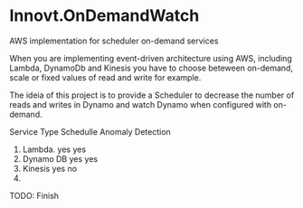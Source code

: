# Innovt.OnDemandWatch
AWS implementation for scheduler on-demand services

When you are implementing event-driven architecture using AWS, including Lambda, DynamoDb 
and Kinesis you have to choose beteween on-demand, scale or fixed values of read and write for example.

The ideia of this project is to provide a Scheduler to decrease the number of reads and writes in Dynamo 
and watch Dynamo when configured with on-demand.


Service Type                              Schedulle            Anomaly Detection
1) Lambda.                                   yes                      yes
2) Dynamo DB                                 yes                      yes
3) Kinesis                                   yes                      no
4) 


TODO: Finish














